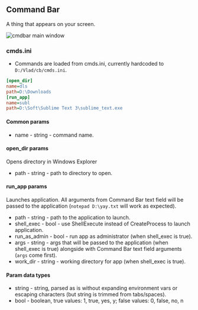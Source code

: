 ## Command Bar
A thing that appears on your screen.

![cmdbar main window](https://i.imgur.com/mJOI1Wx.jpg)

### cmds.ini
* Commands are loaded from cmds.ini, currently hardcoded to `D:/Vlad/cb/cmds.ini`.
```ini
[open_dir]
name=dls
path=D:\Downloads
[run_app]
name=subl
path=D:\Soft\Sublime Text 3\sublime_text.exe
```
#### Common params
* name - string - command name.
#### open_dir params
Opens directory in Windows Explorer
* path - string - path to directory to open.
#### run_app params
Launches application. All arguments from Command Bar text field will be passed to the application (`notepad D:\yay.txt` will work as expected).
* path - string - path to the application to launch.
* shell_exec - bool - use ShellExecute instead of CreateProcess to launch application.
* run_as_admin - bool - run app as administrator (when shell_exec is true).
* args - string - args that will be passed to the application (when shell_exec is true) alongside with Command Bar text field arguments (`args` come first).
* work_dir - string - working directory for app (when shell_exec is true).
#### Param data types
* string - string, parsed as is without expanding environment vars or escaping characters (but string is trimmed from tabs/spaces).
* bool - boolean, true values: 1, true, yes, y; false values: 0, false, no, n

